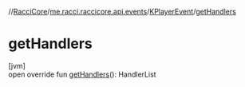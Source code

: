 //[RacciCore](../../../index.md)/[me.racci.raccicore.api.events](../index.md)/[KPlayerEvent](index.md)/[getHandlers](get-handlers.md)

# getHandlers

[jvm]\
open override fun [getHandlers](get-handlers.md)(): HandlerList
